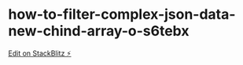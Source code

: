 # how-to-filter-complex-json-data-new-chind-array-o-s6tebx

[Edit on StackBlitz ⚡️](https://stackblitz.com/edit/how-to-filter-complex-json-data-new-chind-array-o-s6tebx)